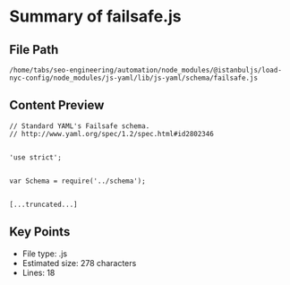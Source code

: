 # Summary of failsafe.js
  
## File Path
`/home/tabs/seo-engineering/automation/node_modules/@istanbuljs/load-nyc-config/node_modules/js-yaml/lib/js-yaml/schema/failsafe.js`

## Content Preview
```
// Standard YAML's Failsafe schema.
// http://www.yaml.org/spec/1.2/spec.html#id2802346


'use strict';


var Schema = require('../schema');


[...truncated...]
```

## Key Points
- File type: .js
- Estimated size: 278 characters
- Lines: 18
